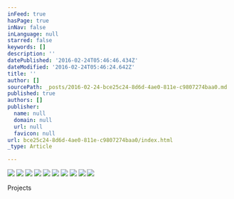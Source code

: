 ```yaml
---
inFeed: true
hasPage: true
inNav: false
inLanguage: null
starred: false
keywords: []
description: ''
datePublished: '2016-02-24T05:46:46.434Z'
dateModified: '2016-02-24T05:46:24.642Z'
title: ''
author: []
sourcePath: _posts/2016-02-24-bce25c24-8d6d-4ae0-811e-c9807274baa0.md
published: true
authors: []
publisher:
  name: null
  domain: null
  url: null
  favicon: null
url: bce25c24-8d6d-4ae0-811e-c9807274baa0/index.html
_type: Article

---
```

![](https://the-grid-user-content.s3-us-west-2.amazonaws.com/0f8019ba-46f7-4a70-a9b1-d8459e46b613.jpg)
![](https://the-grid-user-content.s3-us-west-2.amazonaws.com/efde6c0a-833f-40be-80fd-2b8e4dba6a92.jpg)
![](https://the-grid-user-content.s3-us-west-2.amazonaws.com/898fe73a-ac6c-4c20-be67-724cbbcca9e1.jpg)
![](https://the-grid-user-content.s3-us-west-2.amazonaws.com/e2519cd0-cdcc-45ad-a344-661702190784.jpg)
![](https://the-grid-user-content.s3-us-west-2.amazonaws.com/1c0f9d0a-d289-484b-ada2-6cfd8f4927d4.jpg)
![](https://the-grid-user-content.s3-us-west-2.amazonaws.com/05e40822-59f7-46d8-badf-28bf6de5a45c.jpg)
![](https://the-grid-user-content.s3-us-west-2.amazonaws.com/878b1e15-cb32-40be-bc91-ac9d7f2fa312.jpg)
![](https://the-grid-user-content.s3-us-west-2.amazonaws.com/0af56876-df29-4ad4-a07c-a3c54476e309.jpg)
![](https://the-grid-user-content.s3-us-west-2.amazonaws.com/24388fa8-f21d-4bf9-952e-747308ecacd5.jpg)
![](https://the-grid-user-content.s3-us-west-2.amazonaws.com/1b86b1e3-c0d8-416e-85db-602a3f02d94b.jpg)

Projects